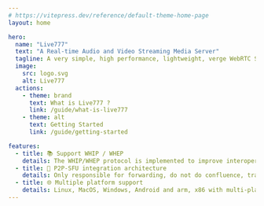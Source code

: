 ```yaml
---
# https://vitepress.dev/reference/default-theme-home-page
layout: home

hero:
  name: "Live777"
  text: "A Real-time Audio and Video Streaming Media Server"
  tagline: A very simple, high performance, lightweight, verge WebRTC SFU
  image:
    src: logo.svg
    alt: Live777
  actions:
    - theme: brand
      text: What is Live777 ?
      link: /guide/what-is-live777
    - theme: alt
      text: Getting Started
      link: /guide/getting-started

features:
  - title: 📚 Support WHIP / WHEP
    details: The WHIP/WHEP protocol is implemented to improve interoperability with other WebRTC application modules without the need for custom adaptations.
  - title: 🚀 P2P-SFU integration architecture
    details: Only responsible for forwarding, do not do confluence, transcoding and other resource overhead of the media processing work, the encoding and decoding work are respectively placed on the sender and the receiver.
  - title: 🌐 Multiple platform support
    details: Linux, MacOS, Windows, Android and arm, x86 with multi-platform native support.
---
```


<style>
:root {
  --vp-home-hero-name-color: transparent;
  --vp-home-hero-name-background: -webkit-linear-gradient(120deg, #bd34fe 30%, #41d1ff);

  --vp-home-hero-image-background-image: linear-gradient(-45deg, #bd34fe 50%, #47caff 50%);
  --vp-home-hero-image-filter: blur(44px);
}

@media (min-width: 640px) {
  :root {
    --vp-home-hero-image-filter: blur(56px);
  }
}

@media (min-width: 960px) {
  :root {
    --vp-home-hero-image-filter: blur(68px);
  }
}
</style>
